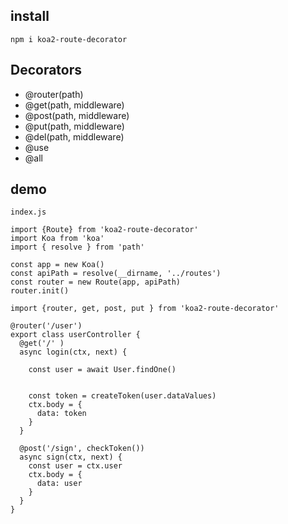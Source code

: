 ## install
```
npm i koa2-route-decorator
```

## Decorators

- @router(path)
- @get(path, middleware)
- @post(path, middleware)
- @put(path, middleware)
- @del(path, middleware)
- @use
- @all

## demo

```
index.js

import {Route} from 'koa2-route-decorator'
import Koa from 'koa'
import { resolve } from 'path'

const app = new Koa()
const apiPath = resolve(__dirname, '../routes')
const router = new Route(app, apiPath)
router.init()
```

```
import {router, get, post, put } from 'koa2-route-decorator'

@router('/user')
export class userController {
  @get('/' )
  async login(ctx, next) {

    const user = await User.findOne()


    const token = createToken(user.dataValues)
    ctx.body = {
      data: token
    }
  }

  @post('/sign', checkToken())
  async sign(ctx, next) {
    const user = ctx.user
    ctx.body = {
      data: user
    }
  }
}
```